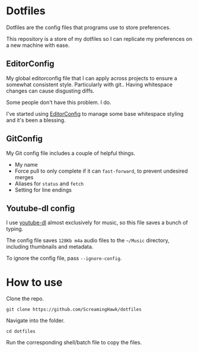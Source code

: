 # Dotfiles

Dotfiles are the config files that programs use to store preferences. 

This repository is a store of my dotfiles so I can replicate my preferences on a new machine with ease. 

## EditorConfig

My global editorconfig file that I can apply across projects to ensure a somewhat consistent style. 
Particularly with git.. Having whitespace changes can cause disgusting diffs.

Some people don't have this problem. I do.

I've started using [EditorConfig][1] to manage some base whitespace styling and it's been a blessing.

## GitConfig

My Git config file includes a couple of helpful things. 

* My name
* Force pull to only complete if it can `fast-forward`, to prevent undesired merges
* Aliases for `status` and `fetch`
* Setting for line endings

## Youtube-dl config

I use [youtube-dl][2] almost exclusively for music, so this file saves a bunch of typing.

The config file saves `128Kb m4a` audio files to the `~/Music` directory, including thumbnails and metadata. 

To ignore the config file, pass `--ignore-config`. 

# How to use

Clone the repo.

`git clone https://github.com/ScreamingHawk/dotfiles`

Navigate into the folder.

`cd dotfiles`

Run the corresponding shell/batch file to copy the files. 

[1]: http://editorconfig.org/
[2]: https://rg3.github.io/youtube-dl/
